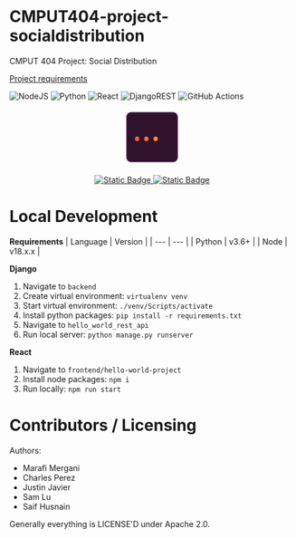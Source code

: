 CMPUT404-project-socialdistribution
===================================

CMPUT 404 Project: Social Distribution

[Project requirements](https://github.com/uofa-cmput404/project-socialdistribution/blob/master/project.org) 


![NodeJS](https://img.shields.io/badge/node.js-v18.x.x-6DA55F?style=for-the-badge&logo=node.js&logoColor=white)
![Python](https://img.shields.io/badge/python-v3.6+-3670A0?style=for-the-badge&logo=python&logoColor=ffdd54)
![React](https://img.shields.io/badge/react-%2320232a.svg?style=for-the-badge&logo=react&logoColor=%2361DAFB)
![DjangoREST](https://img.shields.io/badge/DJANGO-REST-ff1709?style=for-the-badge&logo=django&logoColor=white&color=ff1709&labelColor=gray)
![GitHub Actions](https://img.shields.io/badge/github%20actions-%232671E5.svg?style=for-the-badge&logo=githubactions&logoColor=white)



<p align="center">
<a href="https://cmput404-project-frontend-31e44b042044.herokuapp.com/">
<img height="100px" width="100px" src="./frontend/hello-world-project/public/favicon.svg" />
</a>
</p>

<div align="center">
    <span>
        <a href="https://cmput404-project-frontend-31e44b042044.herokuapp.com/">
        <img alt="Static Badge" src="https://img.shields.io/badge/OPEN%20APP-%23430098.svg?style=for-the-badge&logo=heroku&logoColor=white"/>
        </a>
    </span>
    <span>
        <a href="https://cmput404-project-backend-a299a47993fd.herokuapp.com/">
        <img alt="Static Badge" src="https://img.shields.io/badge/API%20DOCS-grey?style=for-the-badge&logo=swagger">
        </a>
    </span>
</div>



Local Development
===================

**Requirements**
| Language | Version |
| --- | --- |
| Python | v3.6+ |
| Node | v18.x.x |

**Django**
1. Navigate to `backend`
2. Create virtual environment: `virtualenv venv`
3. Start virtual environment: `./venv/Scripts/activate`
4. Install python packages: `pip install -r requirements.txt`
5. Navigate to `hello_world_rest_api`
5. Run local server: `python manage.py runserver`


**React**
1. Navigate to `frontend/hello-world-project`
2. Install node packages: `npm i`
3. Run locally: `npm run start`

Contributors / Licensing
========================

Authors:

* Marafi Mergani
* Charles Perez
* Justin Javier
* Sam Lu
* Saif Husnain

Generally everything is LICENSE'D under Apache 2.0.
